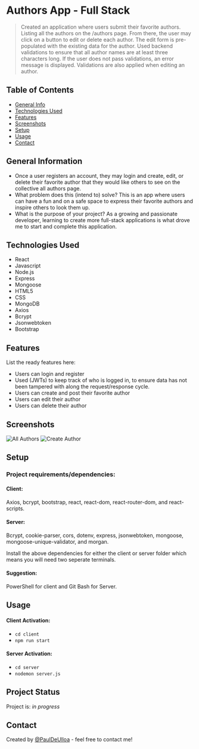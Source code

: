 # Authors App - Full Stack
> Created an application where users submit their favorite authors. Listing all the authors on the /authors page. From there, the user may click on a button to edit or delete each author. 
  The edit form is pre-populated with the existing data for the author.
  Used backend validations to ensure that all author names are at least three characters long. If the user does not pass validations, an error message is displayed. Validations are also applied when editing an author.
<!--  Live demo [_here_](https://www.pendingLiveSiteExample.com). -->

## Table of Contents
* [General Info](#general-information)
* [Technologies Used](#technologies-used)
* [Features](#features)
* [Screenshots](#screenshots)
* [Setup](#setup)
* [Usage](#usage)
* [Contact](#contact)
<!--
* [Project Status](#project-status)
* [Room for Improvement](#room-for-improvement)
* [Acknowledgements](#acknowledgements)
-->
<!-- * [License](#license) -->


## General Information
- Once a user registers an account, they may login and create, edit, or delete their favorite author that they would like others to see on the collective all authors page.
- What problem does this (intend to) solve? This is an app where users can have a fun and on a safe space to express their favorite authors and inspire others to look them up.
- What is the purpose of your project? As a growing and passionate developer, learning to create more full-stack applications is what drove me to start and complete this application.


## Technologies Used
- React
- Javascript
- Node.js
- Express
- Mongoose
- HTML5
- CSS
- MongoDB
- Axios
- Bcrypt
- Jsonwebtoken
- Bootstrap


## Features
List the ready features here:
- Users can login and register
- Used (JWTs) to keep track of who is logged in, to ensure data has not been tampered with along the request/response cycle.
- Users can create and post their favorite author
- Users can edit their author
- Users can delete their author


## Screenshots
![All Authors](./img/screenshot.png)
![Create Author](./img/screenshot.png)


## Setup
### Project requirements/dependencies:
#### Client:
Axios, bcrypt, bootstrap, react, react-dom, react-router-dom, and react-scripts.
#### Server:
Bcrypt, cookie-parser, cors, dotenv, express, jsonwebtoken, mongoose, mongoose-unique-validator, and morgan.

Install the above dependencies for either the client or server folder which means you will need two seperate terminals. 

#### Suggestion:
PowerShell for client and Git Bash for Server. 

## Usage

#### Client Activation:
- `cd client`
- `npm run start`

#### Server Activation:
- `cd server`
- `nodemon server.js`


## Project Status
Project is: _in progress_ 

<!-- 
## Room for Improvement
Include areas you believe need improvement / could be improved. Also add TODOs for future development. 

Room for improvement:
- Improvement to be done 1
- Improvement to be done 2

To do:
- Feature to be added 1
- Feature to be added 2


## Acknowledgements
Give credit here.
- This project was inspired by...
- This project was based on [this tutorial](https://www.example.com).
- Many thanks to...
-->

## Contact
Created by [@PaulDeUlloa](https://www.pauldeulloa.com/) - feel free to contact me!


<!-- Optional -->
<!-- ## License -->
<!-- This project is open source and available under the [... License](). -->

<!-- You don't have to include all sections - just the one's relevant to your project -->
